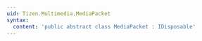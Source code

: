 ```yaml
---
uid: Tizen.Multimedia.MediaPacket
syntax:
  content: 'public abstract class MediaPacket : IDisposable'
---
```

